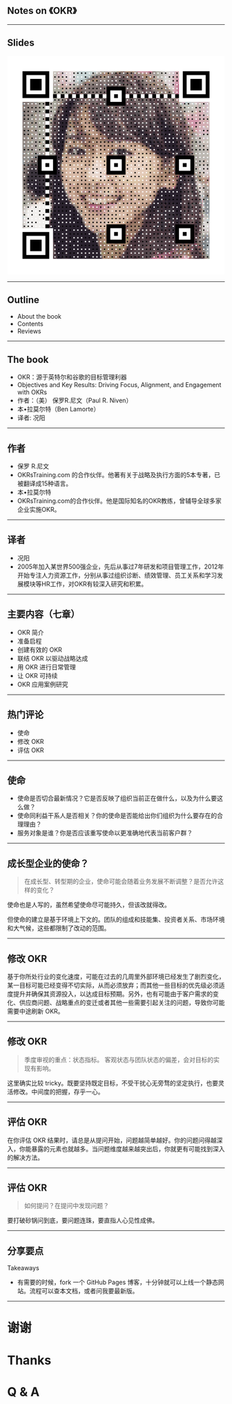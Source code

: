 

## Notes on 《OKR》


---


## Slides

![](assets/image/gakki-okr-talk.gif)


---


## Outline

- About the book
- Contents
- Reviews


---


## The book

- OKR：源于英特尔和谷歌的目标管理利器
- Objectives and Key Results: Driving Focus, Alignment, and Engagement with OKRs
- 作者：（美） 保罗R.尼文（Paul R. Niven）
- 本•拉莫尔特（Ben Lamorte） 
- 译者: 况阳


---


## 作者

- 保罗 R.尼文
- OKRsTraining.com 的合作伙伴。他著有关于战略及执行方面的5本专著，已被翻译成15种语言。
- 本•拉莫尔特
- OKRsTraining.com的合作伙伴。他是国际知名的OKR教练，曾辅导全球多家企业实施OKR。


---

## 译者

- 况阳
- 2005年加入某世界500强企业，先后从事过7年研发和项目管理工作，2012年开始专注人力资源工作，分别从事过组织诊断、绩效管理、员工关系和学习发展模块等HR工作，对OKR有较深入研究和积累。

---


## 主要内容（七章）

- OKR 简介
- 准备启程
- 创建有效的 OKR
- 联结 OKR 以驱动战略达成
- 用 OKR 进行日常管理
- 让 OKR 可持续
- OKR 应用案例研究


---


## 热门评论

- 使命
- 修改 OKR
- 评估 OKR


---


## 使命

- 使命是否切合最新情况？它是否反映了组织当前正在做什么，以及为什么要这么做？
- 使命同利益干系人是否相关？你的使命是否能给出你们组织为什么要存在的合理理由？
- 服务对象是谁？你是否应该重写使命以更准确地代表当前客户群？

---


## 成长型企业的使命？

> 在成长型、转型期的企业，使命可能会随着业务发展不断调整？是否允许这样的变化？

使命也是人写的，虽然希望使命尽可能持久，但该改就得改。

但使命的建立是基于环境上下文的。团队的组成和技能集、投资者关系、市场环境和大气候，这些都限制了改动的范围。



---


## 修改 OKR

基于你所处行业的变化速度，可能在过去的几周里外部环境已经发生了剧烈变化，某一目标可能已经变得不切实际，从而必须放弃；而其他一些目标的优先级必须适度提升并确保其资源投入，以达成目标预期。另外，也有可能由于客户需求的变化、供应商问题、战略重点的变迁或者其他一些需要引起关注的问题，导致你可能需要中途刷新 OKR。


---


## 修改 OKR

> 季度审视的重点：状态指标。 客观状态与团队状态的偏差，会对目标的实现有影响。

这里确实比较 tricky。既要坚持既定目标，不受干扰心无旁骛的坚定执行，也要灵活修改。中间度的把握，存乎一心。


---


## 评估 OKR

在你评估 OKR 结果时，请总是从提问开始，问题越简单越好。你的问题问得越深入，你能暴露的元素也就越多。当问题维度越来越突出后，你就更有可能找到深入的解决方法。


---


## 评估 OKR

> 如何提问？在提问中发现问题？

要打破砂锅问到底，要问题连珠，要直指人心见性成佛。


---


## 分享要点

Takeaways

- 有需要的时候，fork 一个 GitHub Pages 博客，十分钟就可以上线一个静态网站。流程可以查本文档，或者问我要最新版。


---


# 谢谢
# Thanks
# Q & A

